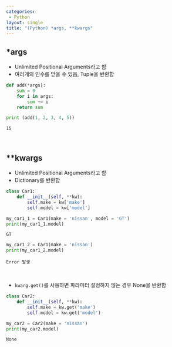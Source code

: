 ```yaml
---
categories: 
 - Python
layout: single
title: "(Python) *args, **kwargs"
---
```


## <b>*args</b>

* Unlimited Positional Arguments라고 함
* 여러개의 인수를 받을 수 있음, Tuple을 반환함

```python
def add(*args):
    sum = 0
    for i in args:
        sum += i
    return sum

print (add(1, 2, 3, 4, 5))
```

    15

<br>

## <b>**kwargs</b>

* Unlimited Positional Arguments라고 함
* Dictionary를 반환함

```python
class Car1:
    def __init__(self, **kw):
        self.make = kw['make']
        self.model = kw['model']
```

```python
my_car1_1 = Car1(make = 'nissan', model = 'GT')
print(my_car1_1.model)
```

    GT


```python
my_car1_2 = Car1(make = 'nissan')
print(my_car1_2.model)
```

    Error 발생

<br>


* <code>kwarg.get()</code>를 사용하면 파라미터 설정하지 않는 경우 None을 반환함

```python
class Car2:
    def __init__(self, **kw):
        self.make = kw.get('make')
        self.model = kw.get('model')

my_car2 = Car2(make = 'nissan')
print(my_car2.model)
```

    None
